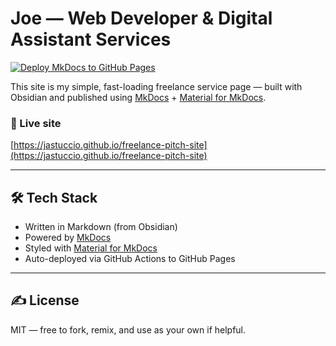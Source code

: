 # Joe — Web Developer & Digital Assistant Services

[![Deploy MkDocs to GitHub Pages](https://github.com/jastuccio/freelance-pitch-site/actions/workflows/deploy.yml/badge.svg)](https://github.com/jastuccio/freelance-pitch-site/actions/workflows/deploy.yml)

This site is my simple, fast-loading freelance service page — built with Obsidian and published using [MkDocs](https://www.mkdocs.org/) + [Material for MkDocs](https://squidfunk.github.io/mkdocs-material/).

### 🔗 Live site
[https://jastuccio.github.io/freelance-pitch-site](https://jastuccio.github.io/freelance-pitch-site)

---

## 🛠 Tech Stack
- Written in Markdown (from Obsidian)
- Powered by [MkDocs](https://mkdocs.org)
- Styled with [Material for MkDocs](https://squidfunk.github.io/mkdocs-material/)
- Auto-deployed via GitHub Actions to GitHub Pages

---

## ✍️ License
MIT — free to fork, remix, and use as your own if helpful.